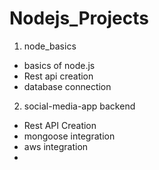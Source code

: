 # Nodejs_Projects
1. node_basics 
- basics of node.js
- Rest api creation
- database connection

2. social-media-app backend
- Rest API Creation
- mongoose integration
- aws integration
- 

